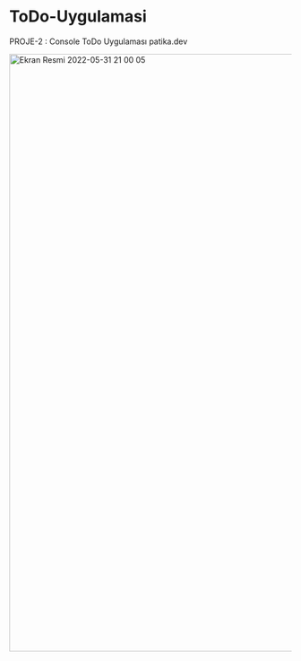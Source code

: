 # ToDo-Uygulamasi
PROJE-2 : Console ToDo Uygulaması patika.dev 


<img width="1066" alt="Ekran Resmi 2022-05-31 21 00 05" src="https://user-images.githubusercontent.com/105243448/171254396-c532abf3-6c08-47ac-aba0-1df83417f9ee.png">
